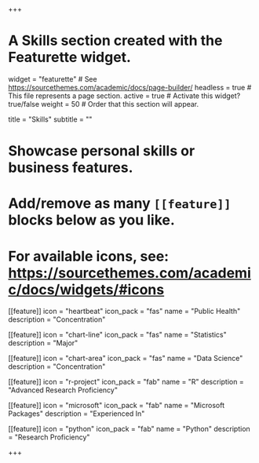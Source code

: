 +++
# A Skills section created with the Featurette widget.
widget = "featurette"  # See https://sourcethemes.com/academic/docs/page-builder/
headless = true  # This file represents a page section.
active = true  # Activate this widget? true/false
weight = 50  # Order that this section will appear.

title = "Skills"
subtitle = ""

# Showcase personal skills or business features.
# 
# Add/remove as many `[[feature]]` blocks below as you like.
# 
# For available icons, see: https://sourcethemes.com/academic/docs/widgets/#icons

  [[feature]]
  icon = "heartbeat"
  icon_pack = "fas"
  name = "Public Health"
  description = "Concentration"
  
  [[feature]]
  icon = "chart-line"
  icon_pack = "fas"
  name = "Statistics"
  description = "Major"  

  
  [[feature]]
  icon = "chart-area"
  icon_pack = "fas"
  name = "Data Science"
  description = "Concentration"

  [[feature]]
  icon = "r-project"
  icon_pack = "fab"
  name = "R"
  description = "Advanced Research Proficiency"
  
  [[feature]]
  icon = "microsoft"
  icon_pack = "fab"
  name = "Microsoft Packages"
  description = "Experienced In"
  
   [[feature]]
  icon = "python"
  icon_pack = "fab"
  name = "Python"
  description = "Research Proficiency"

  
  

+++
